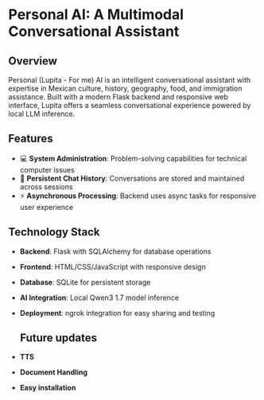 # Personal AI: A Multimodal Conversational Assistant

## Overview

Personal (Lupita - For me) AI is an intelligent conversational assistant with expertise in Mexican culture, history, geography, food, and immigration assistance. Built with a modern Flask backend and responsive web interface, Lupita offers a seamless conversational experience powered by local LLM inference.

## Features

- 💻 **System Administration**: Problem-solving capabilities for technical computer issues
- 🔄 **Persistent Chat History**: Conversations are stored and maintained across sessions
- ⚡ **Asynchronous Processing**: Backend uses async tasks for responsive user experience

## Technology Stack

- **Backend**: Flask with SQLAlchemy for database operations
- **Frontend**: HTML/CSS/JavaScript with responsive design
- **Database**: SQLite for persistent storage
- **AI Integration**: Local Qwen3 1.7 model inference
- **Deployment**: ngrok integration for easy sharing and testing

  ## Future updates
- **TTS**
- **Document Handling**
- **Easy installation**

